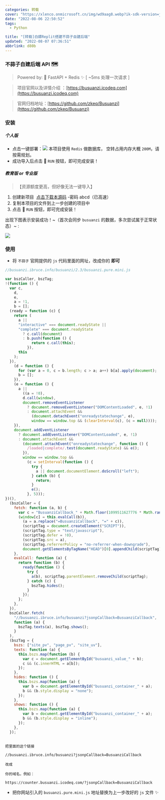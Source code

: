 ```yaml
---
categories: 转载
cover: "https://xlenco.onmicrosoft.cn/img/wd9aag8.webp?ik-sdk-version=javascript-1.4.3&updatedAt=1670823328274"
date: "2022-08-06 22:50:52"
tags:
  - Python

title: "[转载]白嫖Replit搭建不蒜子自建后端"
updated: "2022-08-07 07:36:51"
abbrlink: d80b
---
```


### 不蒜子自建后端 API 🗺️

> Powered by: 🚀 FastAPI + Redis ✨ [ ~5ms 处理一次请求 ]

> 项目官网以及详情介绍 ：[https://busuanzi.icodeq.com](https://busuanzi.icodeq.com)

> 官网归档地址：[https://github.com/zkeq/Busuanzi](https://github.com/zkeq/Busuanzi)

### 安装

##### 个人版

- 点击一键部署：![](https://replit.com/badge/github/zkeq/Busuanzi_backend_self#id=IXAGh&originHeight=36&originWidth=130&originalType=binary&ratio=1&rotation=0&showTitle=false&status=done&style=none&title=)
  本项目使用 `Redis` 做数据库， 空转占用内存大概 `200M`，请按需规划。
- 成功导入后点击 🏃 `RUN` 按钮，即可完成安装！

##### 教育版 or 专业版

> 【资源额度更高，但好像无法一键导入】

1. 创建新项目  [点击下载本源码](https://url66.ctfile.com/f/30717266-633476536-e79d59?p=abcd) -密码 abcd（已高速）
2. 复制本项目的文件到上一步创建的项目中
3. 点击 🏃 `RUN` 按钮，即可完成安装！

出现下图表示安装成功！~（首次会同步 `busuanzi` 的数据，多次尝试属于正常状态）~ :

![](https://user-images.githubusercontent.com/62864752/164993786-8e4871a2-883e-493e-b19a-76a0d900a95c.png#id=CI4fy&originHeight=767&originWidth=1440&originalType=binary&ratio=1&rotation=0&showTitle=false&status=done&style=none&title=)

### 使用

- 将 `不蒜子` 官网提供的 `js` 代码里面的网址，改成你的 **即可**

```javascript
//busuanzi.ibruce.info/busuanzi/2.3/busuanzi.pure.mini.js

var bszCaller, bszTag;
!(function () {
  var c,
    d,
    e,
    a = !1,
    b = [];
  (ready = function (c) {
    return (
      a ||
      "interactive" === document.readyState ||
      "complete" === document.readyState
        ? c.call(document)
        : b.push(function () {
            return c.call(this);
          }),
      this
    );
  }),
    (d = function () {
      for (var a = 0, c = b.length; c > a; a++) b[a].apply(document);
      b = [];
    }),
    (e = function () {
      a ||
        ((a = !0),
        d.call(window),
        document.removeEventListener
          ? document.removeEventListener("DOMContentLoaded", e, !1)
          : document.attachEvent &&
            (document.detachEvent("onreadystatechange", e),
            window == window.top && (clearInterval(c), (c = null))));
    }),
    document.addEventListener
      ? document.addEventListener("DOMContentLoaded", e, !1)
      : document.attachEvent &&
        (document.attachEvent("onreadystatechange", function () {
          /loaded|complete/.test(document.readyState) && e();
        }),
        window == window.top &&
          (c = setInterval(function () {
            try {
              a || document.documentElement.doScroll("left");
            } catch (b) {
              return;
            }
            e();
          }, 5)));
})(),
  (bszCaller = {
    fetch: function (a, b) {
      var c = "BusuanziCallback_" + Math.floor(1099511627776 * Math.random());
      (window[c] = this.evalCall(b)),
        (a = a.replace("=BusuanziCallback", "=" + c)),
        (scriptTag = document.createElement("SCRIPT")),
        (scriptTag.type = "text/javascript"),
        (scriptTag.defer = !0),
        (scriptTag.src = a),
        (scriptTag.referrerPolicy = "no-referrer-when-downgrade"),
        document.getElementsByTagName("HEAD")[0].appendChild(scriptTag);
    },
    evalCall: function (a) {
      return function (b) {
        ready(function () {
          try {
            a(b), scriptTag.parentElement.removeChild(scriptTag);
          } catch (c) {
            bszTag.hides();
          }
        });
      };
    },
  }),
  bszCaller.fetch(
    "//busuanzi.ibruce.info/busuanzi?jsonpCallback=BusuanziCallback",
    function (a) {
      bszTag.texts(a), bszTag.shows();
    }
  ),
  (bszTag = {
    bszs: ["site_pv", "page_pv", "site_uv"],
    texts: function (a) {
      this.bszs.map(function (b) {
        var c = document.getElementById("busuanzi_value_" + b);
        c && (c.innerHTML = a[b]);
      });
    },
    hides: function () {
      this.bszs.map(function (a) {
        var b = document.getElementById("busuanzi_container_" + a);
        b && (b.style.display = "none");
      });
    },
    shows: function () {
      this.bszs.map(function (a) {
        var b = document.getElementById("busuanzi_container_" + a);
        b && (b.style.display = "inline");
      });
    },
  });
```

```

把里面的这个链接

//busuanzi.ibruce.info/busuanzi?jsonpCallback=BusuanziCallback

改成

你的域名，例如：

https://counter.busuanzi.icodeq.com/?jsonpCallback=BusuanziCallback
```

- 把你网站引入的 `busuanzi.pure.mini.js` 地址替换为上一步改好的 `js` 文件 ✨

